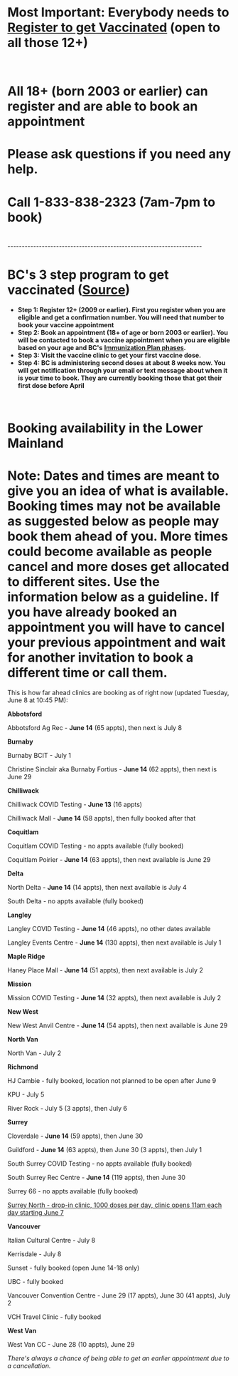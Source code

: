 # Most Important: Everybody needs to [Register to get Vaccinated](https://www.getvaccinated.gov.bc.ca/s/) (open to all those 12+)

&#x200B;

# All 18+ (born 2003 or earlier) can register and are able to book an appointment

# Please ask questions if you need any help.

# Call 1-833-838-2323 (7am-7pm to book)

# 

\--------------------------------------------------------------------

# BC's 3 step program to get vaccinated ([Source](https://www2.gov.bc.ca/getvaccinated.html))

* **Step 1: Register 12+ (2009 or earlier). First you register when you are eligible and get a confirmation number. You will need that number to book your vaccine appointment**
* **Step 2: Book an appointment (18+ of age or born 2003 or earlier). You will be contacted to book a vaccine appointment when you are eligible based on your age and BC's** [**Immunization Plan phases**](https://www2.gov.bc.ca/gov/content/covid-19/vaccine/plan#general-population)**.** 
* **Step 3: Visit the vaccine clinic to get your first vaccine dose.**
* **Step 4: BC is administering second doses at about 8 weeks now.  You will get notification through your email or text message about when it is your time to book.  They are currently booking those that got their first dose before April**

&#x200B;

# Booking availability in the Lower Mainland

# Note: Dates and times are meant to give you an idea of what is available. Booking times may not be available as suggested below as people may book them ahead of you.  More times could become available as people cancel and more doses get allocated to different sites.  Use the information below as a guideline. If you have already booked an appointment you will have to cancel your previous appointment and wait for another invitation to book a different time or call them.

 

This is how far ahead clinics are booking as of right now (updated Tuesday, June 8 at 10:45 PM):

**Abbotsford**

Abbotsford Ag Rec - **June 14** (65 appts), then next is July 8

**Burnaby**

Burnaby BCIT - July 1

Christine Sinclair aka Burnaby Fortius - **June 14** (62 appts), then next is June 29

**Chilliwack**

Chilliwack COVID Testing - **June 13** (16 appts)

Chilliwack Mall - **June 14** (58 appts), then fully booked after that

**Coquitlam**

Coquitlam COVID Testing - no appts available (fully booked)

Coquitlam Poirier - **June 14** (63 appts), then next available is June 29

**Delta**

North Delta - **June 14** (14 appts), then next available is July 4

South Delta - no appts available (fully booked)

**Langley**

Langley COVID Testing - **June 14** (46 appts), no other dates available

Langley Events Centre - **June 14** (130 appts), then next available is July 1

**Maple Ridge**

Haney Place Mall - **June 14** (51 appts), then next available is July 2

**Mission**

Mission COVID Testing - **June 14** (32 appts), then next available is July 2

**New West**

New West Anvil Centre - **June 14** (54 appts), then next available is June 29

**North Van**

North Van - July 2

**Richmond**

HJ Cambie - fully booked, location not planned to be open after June 9

KPU - July 5

River Rock - July 5 (3 appts), then July 6

**Surrey**

Cloverdale - **June 14** (59 appts), then June 30

Guildford - **June 14** (63 appts), then June 30 (3 appts), then July 1

South Surrey COVID Testing - no appts available (fully booked)

South Surrey Rec Centre - **June 14** (119 appts), then June 30

Surrey 66 - no appts available (fully booked)

[Surrey North - drop-in clinic, 1000 doses per day, clinic opens 11am each day starting June 7](https://www.fraserhealth.ca/registration#easi)

**Vancouver**

Italian Cultural Centre - July 8

Kerrisdale - July 8

Sunset - fully booked (open June 14-18 only)

UBC - fully booked

Vancouver Convention Centre - June 29 (17 appts), June 30 (41 appts), July 2

VCH Travel Clinic - fully booked

**West Van**

West Van CC - June 28 (10 appts), June 29

*There's always a chance of being able to get an earlier appointment due to a cancellation.*